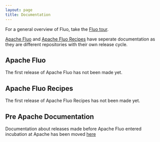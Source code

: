 ```yaml
---
layout: page
title: Documentation
---
```


For a general overview of Fluo, take the [Fluo tour](/tour/).

[Apache Fluo] and [Apache Fluo Recipes] have seperate documentation as they are different repositories with their own release cycle.

## Apache Fluo

The first release of Apache Fluo has not been made yet.

## Apache Fluo Recipes

The first release of Apache Fluo Recipes has not been made yet.

## Pre Apache Documentation

Documentation about releases made before Apache Fluo entered incubation at Apache has been moved [here](pre-asf)

[Apache Fluo]: https://github.com/apache/fluo
[Apache Fluo Recipes]: https://github.com/apache/fluo-recipes
